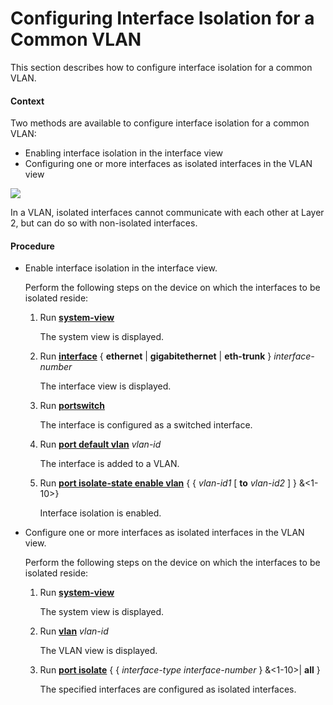 Configuring Interface Isolation for a Common VLAN
=================================================

This section describes how to configure interface isolation for a common VLAN.

#### Context

Two methods are available to configure interface isolation for a common VLAN:

* Enabling interface isolation in the interface view
* Configuring one or more interfaces as isolated interfaces in the VLAN view

![](../../../../public_sys-resources/note_3.0-en-us.png) 

In a VLAN, isolated interfaces cannot communicate with each other at Layer 2, but can do so with non-isolated interfaces.



#### Procedure

* Enable interface isolation in the interface view.
  
  
  
  Perform the following steps on the device on which the interfaces to be isolated reside:
  
  
  
  1. Run [**system-view**](cmdqueryname=system-view)
     
     
     
     The system view is displayed.
  2. Run [**interface**](cmdqueryname=interface) { **ethernet** | **gigabitethernet** | **eth-trunk** } *interface-number*
     
     
     
     The interface view is displayed.
  3. Run [**portswitch**](cmdqueryname=portswitch)
     
     
     
     The interface is configured as a switched interface.
  4. Run [**port default vlan**](cmdqueryname=port+default+vlan) *vlan-id*
     
     
     
     The interface is added to a VLAN.
  5. Run [**port isolate-state enable vlan**](cmdqueryname=port+isolate-state+enable+vlan) { { *vlan-id1* [ **to** *vlan-id2* ] } &<1-10>}
     
     
     
     Interface isolation is enabled.
* Configure one or more interfaces as isolated interfaces in the VLAN view.
  
  
  
  Perform the following steps on the device on which the interfaces to be isolated reside:
  
  
  
  1. Run [**system-view**](cmdqueryname=system-view)
     
     
     
     The system view is displayed.
  2. Run [**vlan**](cmdqueryname=vlan) *vlan-id*
     
     
     
     The VLAN view is displayed.
  3. Run [**port isolate**](cmdqueryname=port+isolate) { { *interface-type* *interface-number* } &<1-10>| **all** }
     
     
     
     The specified interfaces are configured as isolated interfaces.